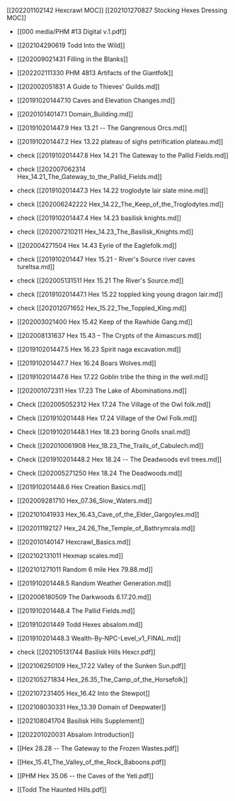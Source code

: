 [[202201102142 Hexcrawl MOC]]
[[202101270827 Stocking Hexes Dressing MOC]]

- [[000 media/PHM #13 Digital v.1.pdf]]
- [[202104290619 Todd Into the Wild]]
 - [[202009021431 Filling in the Blanks]]
 - [[202202111330 PHM 4813 Artifacts of the Giantfolk]]
-  [[202002051831 A Guide to Thieves' Guilds.md]]
 - [[201910201447.10 Caves and Elevation Changes.md]]
 - [[202010140147.1 Domain_Building.md]]
 - [[201910201447.9 Hex 13.21 -- The Gangrenous Orcs.md]]
 - [[201910201447.2 Hex 13.22 plateau of sighs petrification plateau.md]]
 - check [[201910201447.8 Hex 14.21 The Gateway to the Pallid Fields.md]]
 - check [[202007062314 Hex_14.21_The_Gateway_to_the_Pallid_Fields.md]]
 - check [[201910201447.3 Hex 14.22 troglodyte lair slate mine.md]]
 - check [[202006242222 Hex_14.22_The_Keep_of_the_Troglodytes.md]]
 - check [[201910201447.4 Hex 14.23 basilisk knights.md]]
 -  check [[202007210211 Hex_14.23_The_Basilisk_Knights.md]]
 - [[202004271504 Hex 14.43 Eyrie of the Eaglefolk.md]]
 - check [[201910201447 Hex 15.21 - River's Source river caves tureltsa.md]]
 - check [[202005131511 Hex 15.21 The River's Source.md]]
 - check [[201910201447.1 Hex 15.22 toppled king young dragon lair.md]]
 - check [[202012071652 Hex_15.22_The_Toppled_King.md]]
 - [[202003021400 Hex 15.42 Keep of the Rawhide Gang.md]]
 - [[202008131637 Hex 15.43 – The Crypts of the Aimascurs.md]]
 - [[201910201447.5 Hex 16.23 Spirit naga excavation.md]]
 - [[201910201447.7 Hex 16.24 Boars Wolves.md]]
 - [[201910201447.6 Hex 17.22 Goblin tribe the thing in the well.md]]
 - [[202001072311 Hex 17.23 The Lake of Abominations.md]]
- Check [[202005052312 Hex 17.24 The Village of the Owl folk.md]]
 - Check [[201910201448 Hex 17.24 Village of the Owl Folk.md]]
 - Check [[201910201448.1 Hex 18.23 boring Gnolls snail.md]]
 - Check [[202010061908 Hex_18.23_The_Trails_of_Cabulech.md]]
 - Check [[201910201448.2 Hex 18.24 -- The Deadwoods evil trees.md]]
 - Check [[202005271250 Hex 18.24 The Deadwoods.md]]
 - [[201910201448.6 Hex Creation Basics.md]]
 - [[202009281710 Hex_07.36_Slow_Waters.md]]

 - [[202101041933 Hex_16.43_Cave_of_the_Elder_Gargoyles.md]]
 - [[202011192127 Hex_24.26_The_Temple_of_Bathrymrala.md]]
 - [[202010140147 Hexcrawl_Basics.md]]
 - [[202102131011 Hexmap scales.md]]
 - [[202101271011 Random 6 mile Hex 79.88.md]]
 - [[201910201448.5 Random Weather Generation.md]]
 - [[202006180509 The Darkwoods 6.17.20.md]]
 - [[201910201448.4 The Pallid Fields.md]]
 - [[201910201449 Todd Hexes absalom.md]]
 - [[201910201448.3 Wealth-By-NPC-Level_v1_FINAL.md]]

- check [[202105131744 Basilisk Hills Hexcr.pdf]]
- [[202106250109 Hex_17.22 Valley of the Sunken Sun.pdf]]
- [[202105271834 Hex_26.35_The_Camp_of_the_Horsefolk]]
- [[202107231405 Hex_16.42 Into the Stewpot]]
- [[202108030331 Hex_13.39 Domain of Deepwater]]
- [[202108041704 Basilisk Hills Supplement]]
- [[202201020031 Absalom Introduction]]
- [[Hex 28.28 -- The Gateway to the Frozen Wastes.pdf]]
- [[Hex_15.41_The_Valley_of_the_Rock_Baboons.pdf]]
- [[PHM Hex 35.06 -- the Caves of the Yeti.pdf]]
- [[Todd The Haunted Hills.pdf]]